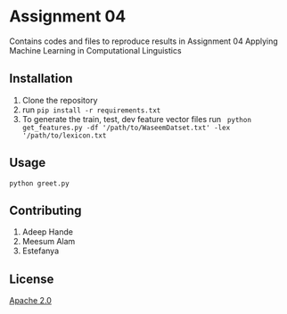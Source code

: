 # Assignment 04

Contains codes and files to reproduce results in Assignment 04
Applying Machine Learning in Computational Linguistics

## Installation

1) Clone the repository
2) run ``` pip install -r requirements.txt ```
3) To generate the train, test, dev feature vector files run ` python get_features.py -df '/path/to/WaseemDatset.txt' -lex '/path/to/lexicon.txt`

## Usage

`python greet.py`

## Contributing

1) Adeep Hande
2) Meesum Alam
3) Estefanya

## License

[Apache 2.0](http://www.apache.org/licenses/LICENSE-2.0)